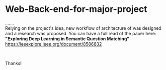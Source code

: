 # Web-Back-end-for-major-project
.......
<br>
Relying on the project's idea, new workflow of architecture of was designed and a research was proposed. You can have a full read of the paper here: <br>
**"Exploring Deep Learning in Semantic Question Matching"** <br>
https://ieeexplore.ieee.org/document/8586832

<br>

Thanks!
